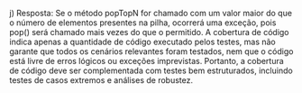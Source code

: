 j)
Resposta:
Se o método popTopN for chamado com um valor maior do que o número de elementos presentes na pilha, ocorrerá uma exceção, pois pop() será chamado mais vezes do que o permitido.
A cobertura de código indica apenas a quantidade de código executado pelos testes, mas não garante que todos os cenários relevantes foram testados, nem que o código está livre de erros lógicos ou exceções imprevistas. Portanto, a cobertura de código deve ser complementada com testes bem estruturados, incluindo testes de casos extremos e análises de robustez.
